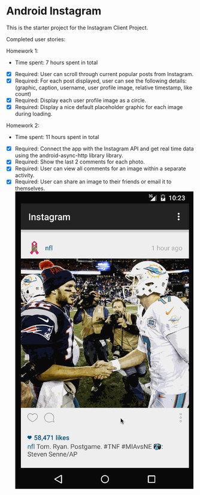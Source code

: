 
Android Instagram
=================
This is the starter project for the Instagram Client Project. 



Completed user stories:

Homework 1:
 * Time spent: 7 hours spent in total
 * [x] Required: User can scroll through current popular posts from Instagram.
 * [x] Required: For each post displayed, user can see the following details: (graphic, caption, username, user profile image, relative timestamp, like count)
 * [x] Required: Display each user profile image as a circle.
 * [x] Required: Display a nice default placeholder graphic for each image during loading.

Homework 2:
 * Time spent: 11 hours spent in total
 * [x] Required: Connect the app with the Instagram API and get real time data using the android-async-http library library.
 * [x] Required: Show the last 2 comments for each photo.
 * [x] Required: User can view all comments for an image within a separate activity.
 * [x] Required: User can share an image to their friends or email it to themselves.
  ![Video Walkthrough](Instagram2.gif)
